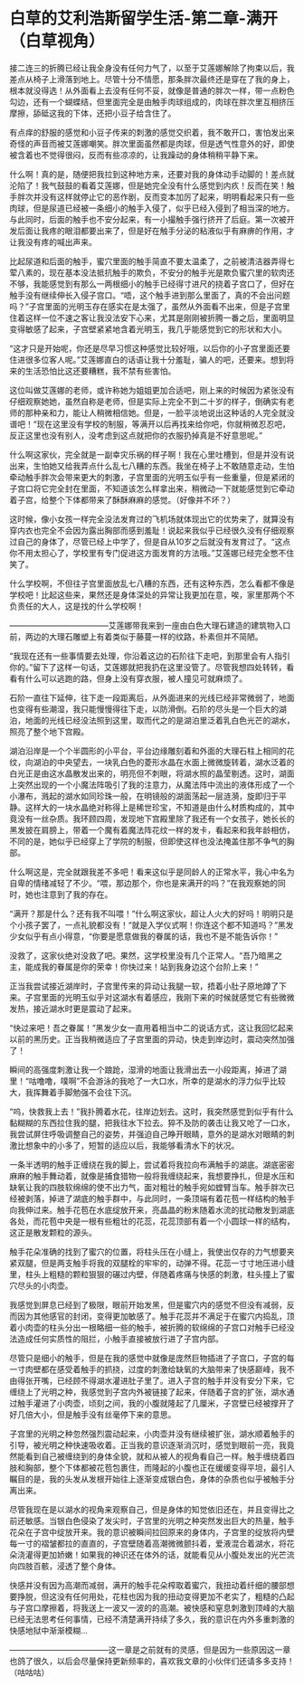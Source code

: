 # 白草的艾利浩斯留学生活-第二章-满开（白草视角）

接二连三的折腾已经让我全身没有任何力气了，以至于艾莲娜解除了拘束以后，我差点从椅子上滑落到地上。尽管十分不情愿，那条胖次最终还是穿在了我的身上，根本就没得选！从外面看上去没有任何不妥，就像是普通的胖次一样，带一点粉色勾边，还有一个蝴蝶结，但里面完全是由触手肉球组成的，肉球在胖次里互相挤压摩擦，舔砥这我的下体，还把小豆子给含住了。

有点痒的舒服的感觉和小豆子传来的刺激的感觉交织着，我不敢开口，害怕发出来奇怪的声音而被艾莲娜嘲笑。胖次里面虽然都是肉球，但是透气性意外的好，即使被含着也不觉得很闷，反而有些凉凉的，让我躁动的身体稍稍平静下来。

什么啊！真的是，随便把我拉到这种地方来，还要对我的身体动手动脚的！差点就沦陷了！我气鼓鼓的看着艾莲娜，但是她完全没有什么感觉到内疚！反而在笑！触手胖次并没有这样就停止它的恶作剧，反而变本加厉了起来，明明看起来只有一些肉球，但是尿道已经被一条细小的触手入侵了，似乎已经入侵到了相当深的地方。与此同时，后面的触手也不安分起来，有一小撮触手强行挤开了后庭。第一次被开发后面让我疼的眼泪都要出来了，但是好在触手分泌的粘液似乎有麻痹的作用，才让我没有疼的喊出声来。

比起尿道和后面的触手，蜜穴里面的触手简直不要太温柔了，之前被清洁器弄得七荤八素的，现在基本没法抵抗触手的欺负，不安分的触手光是欺负蜜穴里的软肉还不够，我能感觉到有那么一两根细小的触手已经得寸进尺的挠着子宫口了，但好在触手没有继续伸长入侵子宫口。“唔，这个触手进到那么里面了，真的不会出问题吗？”子宫里面的光明玉存在感实在是太强了，虽然从外面看不出来，但是子宫里住着这样一位不速之客让我没法安下心来，尤其是刚刚被折腾一番之后，里面明显变得敏感了起来，子宫壁紧紧地含着光明玉，我几乎能感觉到它的形状和大小。

“这才只是开始呢，你还是尽早习惯这种感觉比较好哦，以后你的小子宫里面还要住进很多位客人呢。”艾莲娜直白的话语让我十分羞耻，骗人的吧，还要来。想到将来的生活恐怕比这还要糟糕，我不禁有些害怕。

这位叫做艾莲娜的老师，或许称她为姐姐更加合适吧，刚上来的时候因为紧张没有仔细观察她她，虽然自称是老师，但是实际上完全不到二十岁的样子，倒确实有老师的那种亲和力，能让人稍微相信她。但是，一脸平淡地说出这种话的人完全就没谱吧！“现在这里没有学校的制服，等满开以后再找来给你吧，你就稍微忍忍吧，反正这里也没有别人，没考虑到这点就把你的衣服扔掉真是不好意思呢。”

什么啊这家伙，完全就是一副幸灾乐祸的样子啊！我在心里吐槽到，但是并没有说出来，生怕她又给我弄点什么乱七八糟的东西。我坐在椅子上不敢随意走动，生怕牵动触手胖次会带来更大的刺激，子宫里面的光明玉似乎有一些重量，但是紧闭的子宫口将它完全封在里面，不知道该怎么样拿出来，稍微动一下就能感觉到它牵动着子宫，给整个下体都带来了酥酥麻麻的感觉。（好像并不坏？）

这时候，像小女孩一样完全没法发育过的飞机场就体现出它的优势来了，就算没有穿内衣也完全不会因为露出胸部而感到羞耻！说起来我似乎已经很久没有仔细观察过自己的身体了，尽管已经上中学了，但是自从10岁之后就没有发育过了。“这点你不用太担心了，学校里有专门促进这方面发育的方法哦。”艾莲娜已经完全憋不住笑了。

什么学校啊，不但往子宫里面放乱七八糟的东西，还有这种东西，怎么看都不像是学校吧！比起这些来，果然还是身体深处的异常让我更加在意，唉，家里那两个不负责任的大人，这是找的什么学校啊！

————————————–艾莲娜带我来到一座由白色大理石建造的建筑物入口前，两边的大理石雕塑上有着类似于藤蔓一样的纹路，朴素但并不简陋。

“我现在还有一些事情要去处理，你沿着这边的石阶往下走吧，到那里会有人指引你的。”留下了这样一句话，艾莲娜就把我扔在这里没管了。尽管我想四处转转，看看有什么可以逃跑的路，但身上没有穿衣服，被人撞见可就麻烦了。

石阶一直往下延伸，往下走一段距离后，从外面进来的光线已经非常微弱了，地面也变得有些潮湿，我只能慢慢得往下走，以防滑倒。石阶的尽头是一个巨大的湖泊，地面的光线已经没法照到这里，取而代之的是湖泊里泛着乳白色光芒的湖水，照亮了整个地下宫殿。

湖泊沿岸是一个个半圆形的小平台，平台边缘雕刻着和外面的大理石柱上相同的花纹，向湖泊的中央望去，一块乳白色的菱形水晶在水面上微微旋转着，湖水泛着的白光正是由这水晶散发出来的，明亮但不刺眼，将湖水照的晶莹剔透。这时，湖面上突然出现的一个小魔法阵吸引了我的注意力，从魔法阵中流出的液体形成了一个小瀑布，溅起的湖水如同珍珠一般，在明镜般的湖面荡起一层涟漪，旋即归于平静。这样大的一块水晶绝对称得上是稀世珍宝，不知道是由什么材质构成的，其中竟没有一丝杂质。我环顾四周，发现地下宫殿里除了我还有一个女孩子，她长长的黑发披在肩膀上，带着一个魔有着魔法阵花纹一样的发卡，看起来和我年龄相仿，不同的是，她似乎已经穿上了学院的制服，但即使这样也没法掩盖住那不争气的胸部。

什么啊这是，完全就跟我差不多吧！看来这似乎是同龄人的正常水平，我心中名为自卑的情绪减轻了不少。“喂，那边那个，你也是来满开的吗？”在我观察她的同时，她也注意到了我的存在。

“满开？那是什么？还有我不叫喂！”什么啊这家伙，超让人火大的好吗！明明只是个小孩子罢了，一点礼貌都没有！“就是入学仪式啊！你连这个都不知道吗？”黑发少女似乎有点小得意，“你要是愿意做我的眷属的话，我也不是不能告诉你！”

没救了，这家伙绝对没救了吧。果然，这学校里没有几个正常人。“吾乃暗黑之主，能成我的眷属是你的荣幸！你快过来！站到我身边这个台阶上来！”

正当我尝试接近湖岸时，子宫里传来的异动让我腿一软，捂着小肚子原地蹲了下来。子宫里面的光明玉似乎对这湖水有着感应，我刚下来的时候就感觉它有些微微发热，接近湖水时更是震动了起来。

“快过来吧！吾之眷属！”黑发少女一直用着相当中二的说话方式，这让我回忆起来以前的黑历史。正当我稍微适应了子宫里面的异动，快走到岸边时，震动突然加强了！

瞬间的高强度刺激让我一个踉跄，湿滑的地面让我滑出去一小段距离，掉进了湖里！“咕噜噜，噗啊”不会游泳的我呛了一大口水，所幸的是湖水的浮力似乎比较大，我挥舞着手脚勉强不会往下沉。

“呜，快救我上去！”我扑腾着水花，往岸边划去。这时，我突然感觉到似乎有什么黏糊糊的东西拉住我的腿，把我往水下拉去。猝不及防的袭击让我又呛了一口水，我尝试屏住呼吸调整自己的姿势，并强迫自己睁开眼睛，意外的是湖水对眼睛的刺激比想象中的小多了，短暂的适应以后，我能够看清水下的状况。

一条半透明的触手正缠绕在我的脚上，尝试着将我拉向布满触手的湖底。湖底密密麻麻的触手舞动着，就像是捕食猎物一般将我缠绕起来，我想要挣扎，但是水压和缺氧让我的四肢软绵绵的使不出力气，面对粗壮的触手宛如螳臂当车。触手胖次已经被剥落，掉进了湖底的触手群中，与此同时，一条顶端有着花苞一样结构的触手向我伸过来。触手花苞在水底绽放开来，亮晶晶的粉末随着水流的扰动散发到湖底各处，而花苞中央是一根有些粗壮的花蕊，花蕊顶部有着一个小圆球一样的结构，这正是散发颗粒的源头。

触手花朵准确的找到了蜜穴的位置，将柱头压在小缝上，我使出仅存的力气想要夹紧双腿，但是两支触手将我的双腿栓的牢牢的，动弹不得。花蕊一寸寸地压进小缝里，柱头上粗糙的颗粒狠狠的碾过内壁，伴随着疼痛与快感的刺激，柱头撞上了蜜穴尽头的小肉壶。

我感觉到屏息已经到了极限，眼前开始发黑，但是蜜穴内的感觉不但没有减弱，反而因为其他感官的封闭，变得更加敏感了。触手花蕊并不满足于在蜜穴内捣乱，顶着小肉壶的柱头分出一根略细一些的触手，被折腾的软绵绵的子宫口对触手已经没法造成任何实质性的阻拦，小触手直接被放行进了子宫内部。

尽管只是细小的触手，但是在我的感觉中就像是庞然巨物插进了子宫口，子宫的每一寸肉壁都在感受着触手的抓挠，过度的刺激给缺氧的大脑带来了快感巅峰，我不由得张开嘴，已经顾不得湖水灌进肚子里了。进入子宫的触手并没有安分下来，它缠绕上了光明之种，我感觉到子宫内外被链接了起来，伴随着子宫的扩张，湖水通过触手灌进了小肉壶，顷刻之间，我的小腹就隆起了几厘米，子宫壁已经被撑开了好几倍大小，但是触手没有丝毫停下来的意思。

子宫里的光明之种忽然强烈震动起来，小肉壶并没有继续被扩张，湖水顺着触手的引导，被光明之种快速吸收着。正当我的意识逐渐消沉时，感觉到眼前一亮，我竟然能看到自己被缠绕到的身体全貌，就和从被人的视角看自己一样。触手缠绕着四肢和胸部，整个下体都被花苞包裹住，而隆起的小腹也正在缓缓变得平坦，最引人瞩目的是，我的头发从发根开始往上逐渐变成银白色，身体的杂质也似乎被触手分离出来。

尽管我现在是以湖水的视角来观察自己，但是身体的知觉依旧还在，并且变得比之前还敏感。当银白色侵染了发尖时，子宫里的光明之种突然发出巨大的热量，触手花朵在子宫中绽放开来。我的意识被瞬间拉回原来的身体内，子宫里的绽放将内壁每一寸的褶皱都拉的直直的，子宫壁随着高潮微微颤抖着，爱液混合着湖水，将花朵浇灌得更加娇嫩！如果我的神识还在体外的话，就能看见从小腹处发出的光芒流向四肢百骸，浸透了整个身体。

快感并没有因为高潮而减弱，满开的触手花朵榨取着蜜穴，我扭动着纤细的腰部想要挣脱，但这没有任何用处，花柱也因为我的扭动变得更加不老实了，粗糙的凸起与子宫口摩擦着，将我送上一波又一波的的高潮。被快感和窒息刺激到顶峰的大脑已经无法思考任何事情，已经不清楚满开持续了多久，我的意识在内外多重刺激的快感地狱中渐渐模糊…

————————————–这一章是之前就有的灵感，但是因为一些原因这一章也鸽了很久，以后会尽量保持更新频率的，喜欢我文章的小伙伴们还请多多支持！（咕咕咕）

